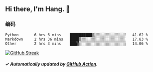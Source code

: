 ## Hi there, I'm Hang. 👋

### 编码

<!--START_SECTION:waka-->

```text
Python       6 hrs 6 mins    ██████████▒░░░░░░░░░░░░░░   41.62 %
Markdown     2 hrs 36 mins   ████▒░░░░░░░░░░░░░░░░░░░░   17.83 %
Other        2 hrs 3 mins    ███▓░░░░░░░░░░░░░░░░░░░░░   14.06 %
```

<!--END_SECTION:waka-->

[![GitHub Streak](https://github-readme-streak-stats.herokuapp.com?user=huhuhang&hide_border=true&date_format=%5BY.%5Dn.j)](https://git.io/streak-stats)

##### ✓ Automatically updated by [GitHub Action](https://github.com/huhuhang/huhuhang/actions).
